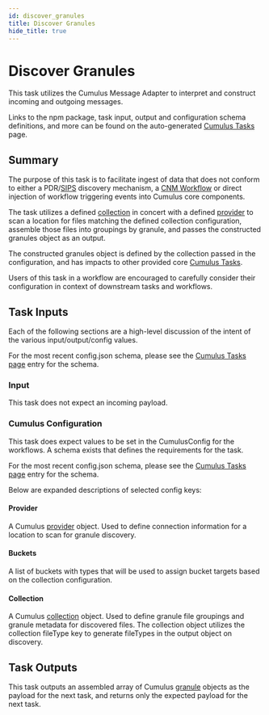 ```yaml
---
id: discover_granules
title: Discover Granules
hide_title: true
---
```


# Discover Granules

This task utilizes the Cumulus Message Adapter to interpret and construct incoming and outgoing messages.

Links to the npm package, task input, output and configuration schema definitions, and more can be found on the auto-generated [Cumulus Tasks](../tasks) page.

## Summary

The purpose of this task is to facilitate ingest of data that does not conform to either a PDR/[SIPS](../data-cookbooks/sips-workflow) discovery mechanism, a [CNM Workflow](../data-cookbooks/sips-workflow) or direct injection of workflow triggering events into Cumulus core components.

The task utilizes a defined [collection](../data-cookbooks/setup#collections) in concert with a defined [provider](../data-cookbooks/setup#providers) to scan a location for files matching the defined collection configuration, assemble those files into groupings by granule, and passes the constructed granules object as an output.

The constructed granules object is defined by the collection passed in the configuration, and has impacts to other provided core [Cumulus Tasks](../tasks).

Users of this task in a workflow are encouraged to carefully consider their configuration  in context of downstream tasks and workflows.

## Task Inputs

Each of the following sections are a high-level discussion of the intent of the various input/output/config values.

For the most recent config.json schema, please see the [Cumulus Tasks page](../tasks) entry for the schema.

### Input

This task does not expect an incoming payload.

### Cumulus Configuration

This task does expect values to be set in the CumulusConfig for the workflows.  A schema exists that defines the requirements for the task.

For the most recent config.json schema, please see the [Cumulus Tasks page](../tasks) entry for the schema.

Below are expanded descriptions of selected config keys:

#### Provider

A Cumulus [provider](https://github.com/nasa/cumulus/blob/master/packages/api/models/schemas.js) object.  Used to define connection information for a location to scan for granule discovery.

#### Buckets

A list of buckets with types that will be used to assign bucket targets based on the collection configuration.

#### Collection

A Cumulus [collection](https://github.com/nasa/cumulus/blob/master/packages/api/models/schemas.js) object.    Used to define granule file groupings and granule metadata for discovered files.   The collection object utilizes the collection fileType key to generate fileTypes in the output object on discovery.

## Task Outputs

This task outputs an assembled array of Cumulus [granule](https://github.com/nasa/cumulus/blob/master/packages/api/models/schemas.js) objects as the payload for the next task, and returns only the expected payload for the next task.
